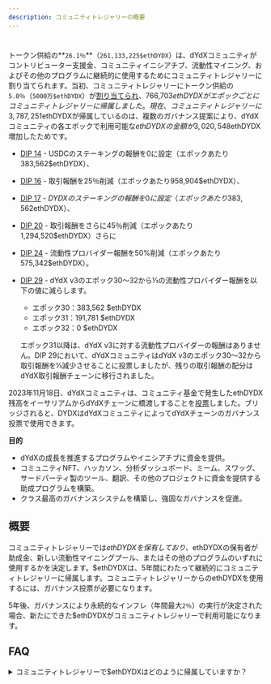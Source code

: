 ```yaml
---
description: コミュニティトレジャリーの概要
---
```


#

トークン供給の**`26.1％`**（`261,133,225$ethDYDX`）は、dYdXコミュニティがコントリビューター支援金、コミュニティイニシアチブ、流動性マイニング、およびその他のプログラムに継続的に使用するためにコミュニティトレジャリーに割り当てられます。当初、コミュニティトレジャリーにトークン供給の`5.0％`（`5000万$ethDYDX`）が[割り当てられ](https://docs.dydx.community/dydx-governance/start-here/dydx-allocations)、766,703$ethDYDXがエポックごとにコミュニティトレジャリーに帰属しました。現在、コミュニティトレジャリーに3,787,251$ethDYDXが帰属しているのは、複数のガバナンス提案により、dYdXコミュニティの各エポックで利用可能な$ethDYDXの金額が3,020,548$ethDYDX増加したためです。

* [DIP 14](https://dydx.community/dashboard/proposal/7) - USDCのステーキングの報酬を0に設定（エポックあたり383,562$ethDYDX）、
* [DIP 16](https://dydx.community/dashboard/proposal/8) - 取引報酬を25％削減（エポックあたり958,904$ethDYDX）、
* [DIP 17](https://dydx.community/dashboard/proposal/9) - $DYDXのステーキングの報酬を0に設定（エポックあたり383,562$ethDYDX）、
* [DIP 20](https://dydx.community/dashboard/proposal/11) - 取引報酬をさらに45％削減（エポックあたり1,294,520$ethDYDX）さらに
* [DIP 24](https://github.com/dydxfoundation/dip/blob/master/content/dips/DIP-24.md) - 流動性プロバイダー報酬を50%削減（エポックあたり575,342$ethDYDX）。
*   [DIP 29](https://dydx.community/dashboard/proposal/16) - dYdX v3のエポック30～32から⅓の流動性プロバイダー報酬を以下の値に減らします。

    * エポック30：383,562 $ethDYDX
    * エポック31：191,781 $ethDYDX
    * エポック32：0 $ethDYDX

    エポック31以降は、dYdX v3に対する流動性プロバイダーの報酬はありません。DIP 29において、dYdXコミュニティはdYdX v3のエポック30～32から取引報酬を⅓減少させることに投票しましたが、残りの取引報酬の配分はdYdX取引報酬チェーンに移行されました。

2023年11月18日、dYdXコミュニティは、コミュニティ基金で発生したethDYDX残高をイーサリアムからdYdXチェーンに橋渡しすることを[投票](https://dydx.community/dashboard/proposal/16)しました。ブリッジされると、DYDXはdYdXコミュニティによってdYdXチェーンのガバナンス投票で使用できます。



**目的**

* dYdXの成長を推進するプログラムやイニシアチブに資金を提供。
* コミュニティNFT、ハッカソン、分析ダッシュボード、ミーム、スワッグ、サードパーティ製のツール、翻訳、その他のプロジェクトに資金を提供する助成プログラムを構築。
* クラス最高のガバナンスシステムを構築し、強固なガバナンスを促進。

## 概要

コミュニティトレジャリーでは$ethDYDXを保有しており、$ethDYDXの保有者が助成金、新しい流動性マイニングプール、またはその他のプログラムのいずれに使用するかを決定します。$ethDYDXは、5年間にわたって継続的にコミュニティトレジャリーに帰属します。コミュニティトレジャリーからのethDYDXを使用するには、ガバナンス投票が必要になります。

5年後、ガバナンスにより永続的なインフレ（年間最大`2％`）の実行が決定された場合、新たにできた$ethDYDXがコミュニティトレジャリーで利用可能になります。

## FAQ

<details>

<summary>コミュニティトレジャリーで$ethDYDXはどのように帰属していますか？</summary>

以前は、コミュニティトレジャリーヴェスター（詳細は[こちら](https://docs.dydx.community/dydx-governance/resources/technical-overview#governance-architecture-overview)）は毎秒[`0.3169242627`](tel:03169242627)ドルのethDYDXをコミュニティトレジャリーに帰属させていました。$ethDYDXが付与されると、コミュニティトレジャリーベスターで`請求`関数を呼び出すと、既得の$ethDYDXがコミュニティトレジャリーに移動されます。dYdXコミュニティメンバーは、[ここ](https://etherscan.io/address/0x08a90Fe0741B7DeF03fB290cc7B273F1855767D8#writeContract)からEtherscanで`請求`関数を呼び出して（Gas（ガス）代にETHが必要です）、既得の$ethDYDXをコミュニティトレジャリーベスターからコミュニティトレジャリーに移動させることができます。

dYdXコミュニティによるコミュニティトレジャリーの管理詳細は、dYdX財団の[利用規約](https://dydx.foundation/terms)をご参照ください。

![](../.gitbook/assets/image.png)

</details>

